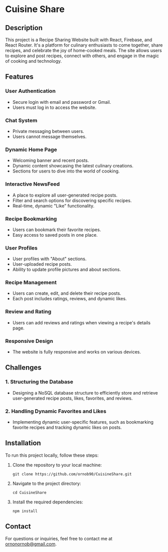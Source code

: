 # Cuisine Share

## Description

This project is a Recipe Sharing Website built with React, Firebase, and React Router. It's a platform for culinary enthusiasts to come together, share recipes, and celebrate the joy of home-cooked meals. The site allows users to explore and post recipes, connect with others, and engage in the magic of cooking and technology.

## Features

### User Authentication

- Secure login with email and password or Gmail.
- Users must log in to access the website.

### Chat System

- Private messaging between users.
- Users cannot message themselves.

### Dynamic Home Page

- Welcoming banner and recent posts.
- Dynamic content showcasing the latest culinary creations.
- Sections for users to dive into the world of cooking.

### Interactive NewsFeed

- A place to explore all user-generated recipe posts.
- Filter and search options for discovering specific recipes.
- Real-time, dynamic "Like" functionality.

### Recipe Bookmarking

- Users can bookmark their favorite recipes.
- Easy access to saved posts in one place.

### User Profiles

- User profiles with "About" sections.
- User-uploaded recipe posts.
- Ability to update profile pictures and about sections.

### Recipe Management

- Users can create, edit, and delete their recipe posts.
- Each post includes ratings, reviews, and dynamic likes.

### Review and Rating

- Users can add reviews and ratings when viewing a recipe's details page.

### Responsive Design

- The website is fully responsive and works on various devices.

## Challenges

### 1. Structuring the Database

- Designing a NoSQL database structure to efficiently store and retrieve user-generated recipe posts, likes, favorites, and reviews.

### 2. Handling Dynamic Favorites and Likes

- Implementing dynamic user-specific features, such as bookmarking favorite recipes and tracking dynamic likes on posts.

## Installation

To run this project locally, follow these steps:

1. Clone the repository to your local machine:

   ```
   git clone https://github.com/ornob90/CuisineShare.git
   ```

2. Navigate to the project directory:

   ```
   cd CuisineShare
   ```

3. Install the required dependencies:

   ```
   npm install
   ```

## Contact

For questions or inquiries, feel free to contact me at [ornonornob@gmail.com](mailto:ornonornob@gmail.com).

